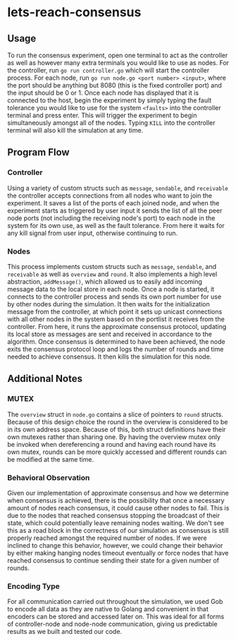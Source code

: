 # lets-reach-consensus

## Usage
To run the consensus experiment, open one terminal to act as the controller as well as however many extra terminals you would like to use as nodes. For the controller, run `go run controller.go` which will start the controller process. For each node, run `go run node.go <port number> <input>`, where the port should be anything but 8080 (this is the fixed controller port) and the input should be 0 or 1. Once each node has displayed that it is connected to the host, begin the experiment by simply typing the fault tolerance you would like to use for the system `<faults>` into the controller terminal and press enter. This will trigger the experiment to begin simultaneously amongst all of the nodes. Typing `KILL` into the controller terminal will also kill the simulation at any time.

## Program Flow

### Controller
Using a variety of custom structs such as `message`, `sendable`, and `receivable` the controller accepts connections from all nodes who want to join the experiment. It saves a list of the ports of each joined node, and when the experiment starts as triggered by user input it sends the list of all the peer node ports (not including the receiving node's port) to each node in the system for its own use, as well as the fault tolerance. From here it waits for any kill signal from user input, otherwise continuing to run.

### Nodes
This process implements custom structs such as `message`, `sendable`, and `receivable` as well as `overview` and `round`. It also implements a high level abstraction, `addMessage()`, which allowed us to easily add incoming message data to the local store in each node. Once a node is started, it connects to the controller process and sends its own port number for use by other nodes during the simulation. It then waits for the initialization message from the controller, at which point it sets up unicast connections with all other nodes in the system based on the portlist it receives from the controller. From here, it runs the approximate consensus protocol, updating its local store as messages are sent and received in accordance to the algorithm. Once consensus is determined to have been achieved, the node exits the consensus protocol loop and logs the number of rounds and time needed to achieve consensus. It then kills the simulation for this node.

## Additional Notes

### MUTEX
The `overview` struct in `node.go` contains a slice of pointers to `round` structs. Because of this design choice the round in the overview is considered to be in its own address space. Because of this, both struct definitions have their own mutexes rather than sharing one. By having the overview mutex only be invoked when dereferencing a round and having each round have its own mutex, rounds can be more quickly accessed and different rounds can be modified at the same time. 

### Behavioral Observation
Given our implementation of approximate consensus and how we determine when consensus is achieved, there is the possibility that once a necessary amount of nodes reach consensus, it could cause other nodes to fail. This is due to the nodes that reached consensus stopping the broadcast of their state, which could potentially leave remaining nodes waiting. We don't see this as a road block in the correctness of our simulation as consensus is still properly reached amongst the required number of nodes. If we were inclined to change this behavior, however, we could change their behavior by either making hanging nodes timeout eventually or force nodes that have reached consensus to continue sending their state for a given number of rounds.

### Encoding Type
For all communication carried out throughout the simulation, we used Gob to encode all data as they are native to Golang and convenient in that encoders can be stored and accessed later on. This was ideal for all forms of controller-node and node-node communication, giving us predictable results as we built and tested our code.

